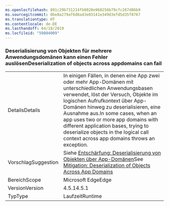```yaml
---
ms.openlocfilehash: 891c29b731214fb0028e960256b79cfc267d86b9
ms.sourcegitcommit: 0be8a279af6d8a43e03141e349d3efd5d35f8767
ms.translationtype: HT
ms.contentlocale: de-DE
ms.lasthandoff: 04/18/2019
ms.locfileid: "59804009"
---
```

### <a name="deserialization-of-objects-across-appdomains-can-fail"></a><span data-ttu-id="cafd5-101">Deserialisierung von Objekten für mehrere Anwendungsdomänen kann einen Fehler auslösen</span><span class="sxs-lookup"><span data-stu-id="cafd5-101">Deserialization of objects across appdomains can fail</span></span>

|   |   |
|---|---|
|<span data-ttu-id="cafd5-102">Details</span><span class="sxs-lookup"><span data-stu-id="cafd5-102">Details</span></span>|<span data-ttu-id="cafd5-103">In einigen Fällen, in denen eine App zwei oder mehr App-Domänen mit unterschiedlichen Anwendungsbasen verwendet, löst der Versuch, Objekte im logischen Aufrufkontext über App-Domänen hinweg zu deserialisieren, eine Ausnahme aus.</span><span class="sxs-lookup"><span data-stu-id="cafd5-103">In some cases, when an app uses two or more app domains with different application bases, trying to deserialize objects in the logical call context across app domains throws an exception.</span></span>|
|<span data-ttu-id="cafd5-104">Vorschlag</span><span class="sxs-lookup"><span data-stu-id="cafd5-104">Suggestion</span></span>|<span data-ttu-id="cafd5-105">Siehe [Entschärfung: Deserialisierung von Objekten über App-Domänen](~/docs/framework/migration-guide/mitigation-deserialization-of-objects-across-app-domains.md)</span><span class="sxs-lookup"><span data-stu-id="cafd5-105">See [Mitigation: Deserialization of Objects Across App Domains](~/docs/framework/migration-guide/mitigation-deserialization-of-objects-across-app-domains.md)</span></span>|
|<span data-ttu-id="cafd5-106">Bereich</span><span class="sxs-lookup"><span data-stu-id="cafd5-106">Scope</span></span>|<span data-ttu-id="cafd5-107">Microsoft Edge</span><span class="sxs-lookup"><span data-stu-id="cafd5-107">Edge</span></span>|
|<span data-ttu-id="cafd5-108">Version</span><span class="sxs-lookup"><span data-stu-id="cafd5-108">Version</span></span>|<span data-ttu-id="cafd5-109">4.5.1</span><span class="sxs-lookup"><span data-stu-id="cafd5-109">4.5.1</span></span>|
|<span data-ttu-id="cafd5-110">Typ</span><span class="sxs-lookup"><span data-stu-id="cafd5-110">Type</span></span>|<span data-ttu-id="cafd5-111">Laufzeit</span><span class="sxs-lookup"><span data-stu-id="cafd5-111">Runtime</span></span>|
